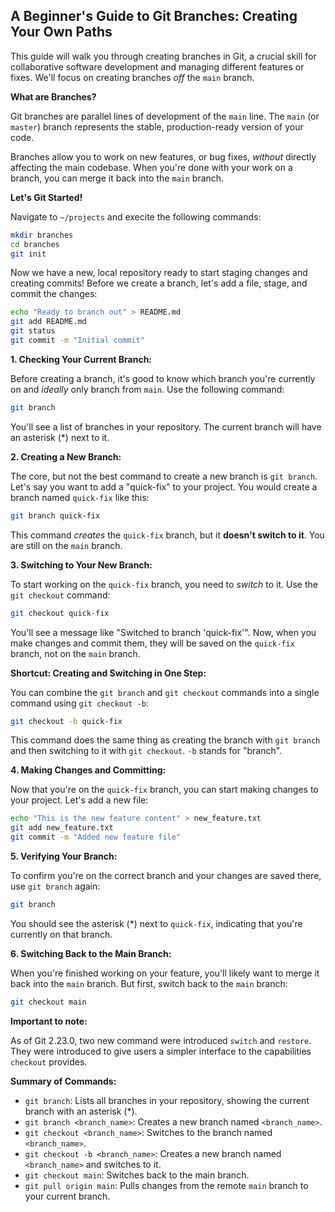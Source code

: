 ## A Beginner's Guide to Git Branches: Creating Your Own Paths

This guide will walk you through creating branches in Git, a crucial skill for collaborative software development and managing different features or fixes. We'll focus on creating branches *off* the `main` branch.

**What are Branches?**

Git branches are parallel lines of development of the `main` line. The `main` (or `master`) branch represents the stable, production-ready version of your code. 

Branches allow you to work on new features, or bug fixes, *without* directly affecting the main codebase.  When you're done with your work on a branch, you can merge it back into the `main` branch.

**Let's Git Started!**

Navigate to `~/projects` and execite the following commands:

```bash
mkdir branches
cd branches
git init
```

Now we have a new, local repository ready to start staging changes and creating commits! Before we create a branch, let's add a file, stage, and commit the changes:

```bash
echo "Ready to branch out" > README.md
git add README.md
git status
git commit -m "Initial commit"
```

**1. Checking Your Current Branch:**

Before creating a branch, it's good to know which branch you're currently on and *ideally* only branch from `main`. Use the following command:

```bash
git branch
```

You'll see a list of branches in your repository. The current branch will have an asterisk (*) next to it.

**2. Creating a New Branch:**

The core, but not the best command to create a new branch is `git branch`.  Let's say you want to add a "quick-fix" to your project. You would create a branch named `quick-fix` like this:

```bash
git branch quick-fix
```

This command *creates* the `quick-fix` branch, but it **doesn't switch to it**. You are still on the `main` branch.

**3. Switching to Your New Branch:**

To start working on the `quick-fix` branch, you need to *switch* to it. Use the `git checkout` command:

```bash
git checkout quick-fix
```

You'll see a message like "Switched to branch 'quick-fix'".  Now, when you make changes and commit them, they will be saved on the `quick-fix` branch, not on the `main` branch.

**Shortcut: Creating and Switching in One Step:**

You can combine the `git branch` and `git checkout` commands into a single command using `git checkout -b`:

```bash
git checkout -b quick-fix
```

This command does the same thing as creating the branch with `git branch` and then switching to it with `git checkout`.  `-b` stands for "branch".

**4. Making Changes and Committing:**

Now that you're on the `quick-fix` branch, you can start making changes to your project.  Let's add a new file:

```bash
echo "This is the new feature content" > new_feature.txt
git add new_feature.txt
git commit -m "Added new feature file"
```

**5. Verifying Your Branch:**

To confirm you're on the correct branch and your changes are saved there, use `git branch` again:

```bash
git branch
```

You should see the asterisk (*) next to `quick-fix`, indicating that you're currently on that branch.

**6. Switching Back to the Main Branch:**

When you're finished working on your feature, you'll likely want to merge it back into the `main` branch.  But first, switch back to the `main` branch:

```bash
git checkout main
```

**Important to note:**

As of Git 2.23.0, two new command were introduced `switch` and `restore`. They were introduced to give users a simpler interface to the capabilities `checkout` provides. 

**Summary of Commands:**

* `git branch`: Lists all branches in your repository, showing the current branch with an asterisk (*).
* `git branch <branch_name>`: Creates a new branch named `<branch_name>`.
* `git checkout <branch_name>`: Switches to the branch named `<branch_name>`.
* `git checkout -b <branch_name>`: Creates a new branch named `<branch_name>` and switches to it.
* `git checkout main`: Switches back to the main branch.
* `git pull origin main`: Pulls changes from the remote `main` branch to your current branch.